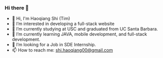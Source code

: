 ### Hi there 👋


- 👋 Hi, I'm Haoqiang Shi (Tim)
- 👀 I’m interested in developing a full-stack website
- 🔭 I’m currently studying at USC and graduated from UC Santa Barbara.
- 🌱 I’m currently learning JAVA, mobile development, and full-stack development.
- 🤔 I’m looking for a Job in SDE Internship.
- 📫 How to reach me: shi.haoqiang00@gmail.com


